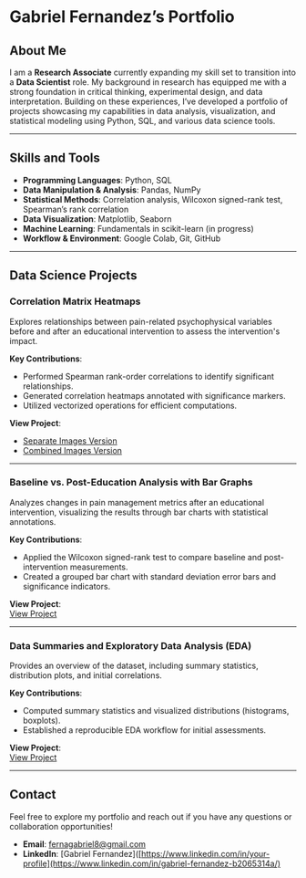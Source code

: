 # Gabriel Fernandez’s Portfolio

## About Me
I am a **Research Associate** currently expanding my skill set to transition into a **Data Scientist** role. My background in research has equipped me with a strong foundation in critical thinking, experimental design, and data interpretation. Building on these experiences, I’ve developed a portfolio of projects showcasing my capabilities in data analysis, visualization, and statistical modeling using Python, SQL, and various data science tools.

---

## Skills and Tools

- **Programming Languages**: Python, SQL  
- **Data Manipulation & Analysis**: Pandas, NumPy  
- **Statistical Methods**: Correlation analysis, Wilcoxon signed-rank test, Spearman’s rank correlation  
- **Data Visualization**: Matplotlib, Seaborn  
- **Machine Learning**: Fundamentals in scikit-learn (in progress)  
- **Workflow & Environment**: Google Colab, Git, GitHub  

---

## Data Science Projects

### Correlation Matrix Heatmaps
Explores relationships between pain-related psychophysical variables before and after an educational intervention to assess the intervention's impact.

**Key Contributions**:
- Performed Spearman rank-order correlations to identify significant relationships.
- Generated correlation heatmaps annotated with significance markers.
- Utilized vectorized operations for efficient computations.

**View Project**:  
- [Separate Images Version](https://github.com/gf404/Portfolio/blob/main/separate_corr_matrices_pain_ed.py)  
- [Combined Images Version](https://github.com/gf404/Portfolio/blob/main/combined_corr_matrix_heatmap.py)

---

### Baseline vs. Post-Education Analysis with Bar Graphs
Analyzes changes in pain management metrics after an educational intervention, visualizing the results through bar charts with statistical annotations.

**Key Contributions**:
- Applied the Wilcoxon signed-rank test to compare baseline and post-intervention measurements.
- Created a grouped bar chart with standard deviation error bars and significance indicators.

**View Project**:  
[View Project](https://github.com/gf404/Portfolio/blob/main/wilcoxon_comp_pain_ed_int.py)

---

### Data Summaries and Exploratory Data Analysis (EDA)
Provides an overview of the dataset, including summary statistics, distribution plots, and initial correlations.

**Key Contributions**:
- Computed summary statistics and visualized distributions (histograms, boxplots).
- Established a reproducible EDA workflow for initial assessments.

**View Project**:  
[View Project](https://github.com/gf404/Portfolio/blob/main/Data_EDA_Sum.py)

---

## Contact
Feel free to explore my portfolio and reach out if you have any questions or collaboration opportunities!

- **Email**: [fernagabriel8@gmail.com](mailto:fernagabriel8@gmail.com)  
- **LinkedIn**: [Gabriel Fernandez]([https://www.linkedin.com/in/your-profile](https://www.linkedin.com/in/gabriel-fernandez-b2065314a/)
